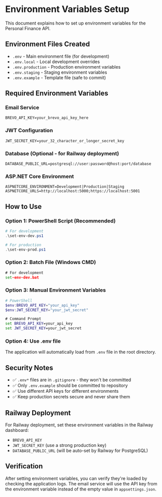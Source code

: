 # Environment Variables Setup

This document explains how to set up environment variables for the Personal Finance API.

## Environment Files Created

- `.env` - Main environment file (for development)
- `.env.local` - Local development overrides
- `.env.production` - Production environment variables
- `.env.staging` - Staging environment variables
- `.env.example` - Template file (safe to commit)

## Required Environment Variables

### Email Service

```
BREVO_API_KEY=your_brevo_api_key_here
```

### JWT Configuration

```
JWT_SECRET_KEY=your_32_character_or_longer_secret_key
```

### Database (Optional - for Railway deployment)

```
DATABASE_PUBLIC_URL=postgresql://user:password@host:port/database
```

### ASP.NET Core Environment

```
ASPNETCORE_ENVIRONMENT=Development|Production|Staging
ASPNETCORE_URLS=http://localhost:5000;https://localhost:5001
```

## How to Use

### Option 1: PowerShell Script (Recommended)

```powershell
# For development
.\set-env-dev.ps1

# For production
.\set-env-prod.ps1
```

### Option 2: Batch File (Windows CMD)

```cmd
# For development
set-env-dev.bat
```

### Option 3: Manual Environment Variables

```powershell
# PowerShell
$env:BREVO_API_KEY="your_api_key"
$env:JWT_SECRET_KEY="your_jwt_secret"
```

```cmd
# Command Prompt
set BREVO_API_KEY=your_api_key
set JWT_SECRET_KEY=your_jwt_secret
```

### Option 4: Use .env file

The application will automatically load from `.env` file in the root directory.

## Security Notes

- ✅ `.env*` files are in `.gitignore` - they won't be committed
- ✅ Only `.env.example` should be committed to repository
- ✅ Use different API keys for different environments
- ✅ Keep production secrets secure and never share them

## Railway Deployment

For Railway deployment, set these environment variables in the Railway dashboard:

- `BREVO_API_KEY`
- `JWT_SECRET_KEY` (use a strong production key)
- `DATABASE_PUBLIC_URL` (will be auto-set by Railway for PostgreSQL)

## Verification

After setting environment variables, you can verify they're loaded by checking the application logs. The email service will use the API key from the environment variable instead of the empty value in `appsettings.json`.
